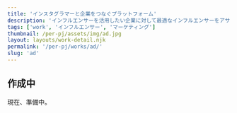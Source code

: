 ```yaml
---
title: 'インスタグラマーと企業をつなぐプラットフォーム'
description: 'インフルエンサーを活用したい企業に対して最適なインフルエンサーをアサイン。'
tags: ['work', 'インフルエンサー', 'マーケティング']
thumbnail: /per-pj/assets/img/ad.jpg
layout: layouts/work-detail.njk
permalink: '/per-pj/works/ad/'
slug: 'ad'
---
```


## 作成中

現在、準備中。
